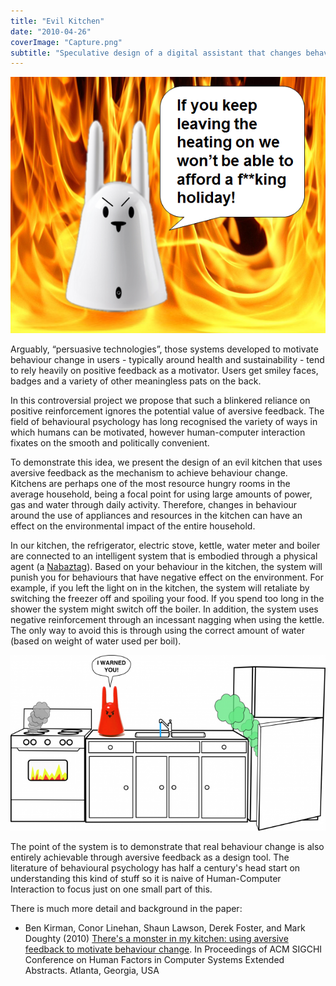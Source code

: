 ```yaml
---
title: "Evil Kitchen"
date: "2010-04-26"
coverImage: "Capture.png"
subtitle: "Speculative design of a digital assistant that changes behaviour through punishment instead of reward"
---
```


<img src="images/Capture.png" alt="Nabaztag says 'if you keep leaving the heating on we won't be able to afford a f**king holiday!' on a background of flames" width="800">

Arguably, “persuasive technologies”, those systems developed to motivate behaviour change in users - typically around health and sustainability - tend to rely heavily on positive feedback as a motivator. Users get smiley faces, badges and a variety of other meaningless pats on the back.

In this controversial project we propose that such a blinkered reliance on positive reinforcement ignores the potential value of aversive feedback. The field of behavioural psychology has long recognised the variety of ways in which humans can be motivated, however human-computer interaction fixates on the smooth and politically convenient.

To demonstrate this idea, we present the design of an evil kitchen that uses aversive feedback as the mechanism to achieve behaviour change. Kitchens are perhaps one of the most resource hungry rooms in the average household, being a focal point for using large amounts of power, gas and water through daily activity. Therefore, changes in behaviour around the use of appliances and resources in the kitchen can have an effect on the environmental impact of the entire household.

In our kitchen, the refrigerator, electric stove, kettle, water meter and boiler are connected to an intelligent system that is embodied through a physical agent (a [Nabaztag](https://en.wikipedia.org/wiki/Nabaztag)). Based on your behaviour in the kitchen, the system will punish you for behaviours that have negative effect on the environment. For example, if you left the light on in the kitchen, the system will retaliate by switching the freezer off and spoiling your food. If you spend too long in the shower the system might switch off the boiler. In addition, the system uses negative reinforcement through an incessant nagging when using the kettle. The only way to avoid this is through using the correct amount of water (based on weight of water used per boil).

<img src="images/kitchen_ruin.gif-e1606422169867.png" alt="A kitchen in ruins and the Nabaztag says 'I warned you!'" width="800">

The point of the system is to demonstrate that real behaviour change is also entirely achievable through aversive feedback as a design tool. The literature of behavioural psychology has half a century's head start on understanding this kind of stuff so it is naive of Human-Computer Interaction to focus just on one small part of this.

There is much more detail and background in the paper:

* Ben Kirman, Conor Linehan, Shaun Lawson, Derek Foster, and Mark Doughty (2010) [There's a monster in my kitchen: using aversive feedback to motivate behaviour change](/papers/Kirman2010Monster.pdf). In Proceedings of ACM SIGCHI Conference on Human Factors in Computer Systems Extended Abstracts. Atlanta, Georgia, USA
